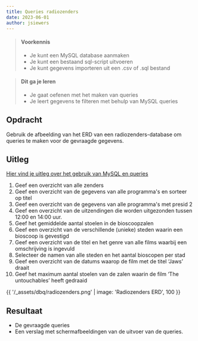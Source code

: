 ```yaml
---
title: Queries radiozenders 
date: 2023-06-01
author: jsiewers
---
```

> #### Voorkennis
> * Je kunt een MySQL database aanmaken
> * Je kunt een bestaand sql-script uitvoeren
> * Je kunt gegevens importeren uit een .csv of .sql bestand

> #### Dit ga je leren
> * Je gaat oefenen met het maken van queries
> * Je leert gegevens te filteren met behulp van MySQL queries

## Opdracht
Gebruik de afbeelding van het ERD van een radiozenders-database om queries te maken voor de gevraagde gegevens.

## Uitleg
[Hier vind je uitleg over het gebruik van MySQL en queries](https://www.edutorial.nl/dbq/introductie/)


1. Geef een overzicht van alle zenders
2. Geef een overzicht van de gegevens van alle programma's en sorteer op titel
3. Geef een overzicht van de gegevens van alle programma's met presid 2
4. Geef een overzicht van de uitzendingen die worden uitgezonden tussen 12:00 en 14:00 uur.
5. Geef het gemiddelde aantal stoelen in de bioscoopzalen
6. Geef een overzicht van de verschillende (unieke) steden waarin een
bioscoop is gevestigd
7. Geef een overzicht van de titel en het genre van alle films waarbij een
omschrijving is ingevuld
8. Selecteer de namen van alle steden en het aantal bioscopen per stad
9. Geef een overzicht van de datums waarop de film met de titel ‘Jaws’ draait
10. Geef het maximum aantal stoelen van de zalen waarin de film ‘The
untouchables’ heeft gedraaid

{{ '/_assets/dbq/radiozenders.png' | image: 'Radiozenders ERD', 100 }}

## Resultaat
* De gevraagde queries
* Een verslag met schermafbeeldingen van de uitvoer van de queries.
